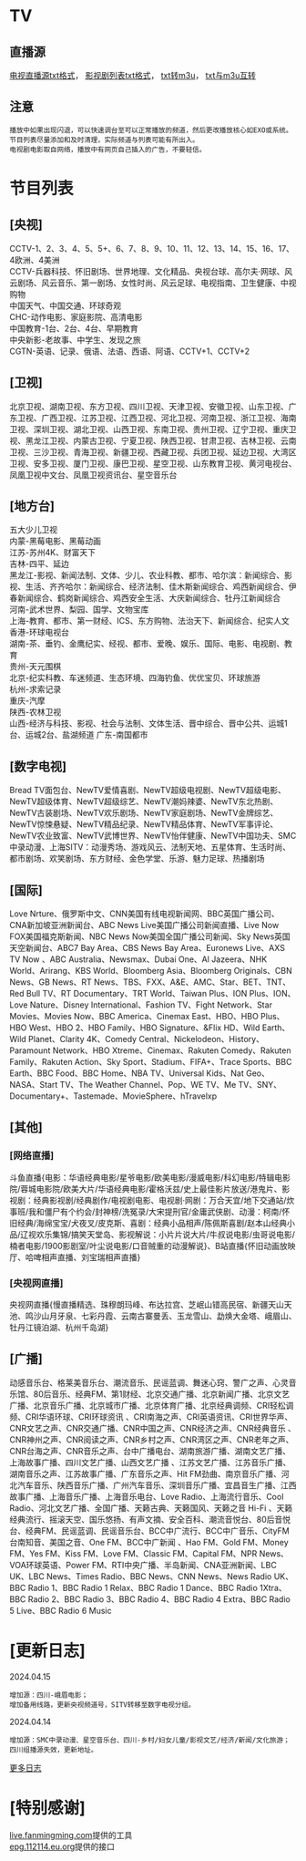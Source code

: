 # TV

## 直播源
[电视直播源txt格式](https://mirror.ghproxy.com/raw.githubusercontent.com/Nekori/TV/master/A_TV.txt)，
[影视剧列表txt格式](https://mirror.ghproxy.com/raw.githubusercontent.com/Nekori/TV/master/TVplay.txt)，
[txt转m3u](https://live.fanmingming.com/txt2m3u/)，
[txt与m3u互转](http://epg.112114.eu.org/cjtrans)

## 注意
    播放中如果出现闪退，可以快速调台至可以正常播放的频道，然后更改播放核心如EXO或系统。
    节目列表尽量添加和及时清理，实际频道与列表可能有所出入。
    电视剧电影取自网络，播放中有网页自己插入的广告，不要轻信。

# 节目列表
## \[央视]
CCTV-1、2、3、4、5、5+、6、7、8、9、10、11、12、13、14、15、16、17、4欧洲、4美洲  
CCTV-兵器科技、怀旧剧场、世界地理、文化精品、央视台球、高尔夫·网球、风云剧场、风云音乐、第一剧场、女性时尚、风云足球、电视指南、卫生健康、中视购物  
中国天气、中国交通、环球奇观  
CHC-动作电影、家庭影院、高清电影  
中国教育-1台、2台、4台、早期教育  
中央新影-老故事、中学生、发现之旅  
CGTN-英语、记录、俄语、法语、西语、阿语、CCTV+1、CCTV+2

## \[卫视]
北京卫视、湖南卫视、东方卫视、四川卫视、天津卫视、安徽卫视、山东卫视、广东卫视、广西卫视、江苏卫视、江西卫视、河北卫视、河南卫视、浙江卫视、海南卫视、深圳卫视、湖北卫视、山西卫视、东南卫视、贵州卫视、辽宁卫视、重庆卫视、黑龙江卫视、内蒙古卫视、宁夏卫视、陕西卫视、甘肃卫视、吉林卫视、云南卫视、三沙卫视、青海卫视、新疆卫视、西藏卫视、兵团卫视、延边卫视、大湾区卫视、安多卫视、厦门卫视、康巴卫视、星空卫视、山东教育卫视、黄河电视台、凤凰卫视中文台、凤凰卫视资讯台、星空音乐台

## \[地方台]
五大少儿卫视  
内蒙-黑莓电影、黑莓动画  
江苏-苏州4K、财富天下  
吉林-四平、延边  
黑龙江-影视、新闻法制、文体、少儿、农业科教、都市、哈尔滨：新闻综合、影视、生活、齐齐哈尔：新闻综合、经济法制、佳木斯新闻综合、鸡西新闻综合、伊春新闻综合、鹤岗新闻综合、鸡西安全生活、大庆新闻综合、牡丹江新闻综合  
河南-武术世界、梨园、国学、文物宝库  
上海-教育、都市、第一财经、ICS、东方购物、法治天下、新闻综合、纪实人文
香港-环球电视台  
湖南-茶、垂钓、金鹰纪实、经视、都市、爱晚、娱乐、国际、电影、电视剧、教育  
贵州-天元围棋  
北京-纪实科教、车迷频道、生态环境、四海钓鱼、优优宝贝、环球旅游  
杭州-求索记录  
重庆-汽摩  
陕西-农林卫视  
山西-经济与科技、影视、社会与法制、文体生活、晋中综合、晋中公共、运城1台、运城2台、盐湖频道
广东-南国都市

## \[数字电视]
Bread TV面包台、NewTV爱情喜剧、NewTV超级电视剧、NewTV超级电影、NewTV超级体育、NewTV超级综艺、NewTV潮妈辣婆、NewTV东北热剧、NewTV古装剧场、NewTV欢乐剧场、NewTV家庭剧场、NewTV金牌综艺、NewTV惊悚悬疑、NewTV精品纪录、NewTV精品体育、NewTV军事评论、NewTV农业致富、NewTV武博世界、NewTV怡伴健康、NewTV中国功夫、SMC中录动漫、上海SITV：动漫秀场、游戏风云、法制天地、五星体育、生活时尚、都市剧场、欢笑剧场、东方财经、金色学堂、乐游、魅力足球、热播剧场

## \[国际]
Love Nrture、俄罗斯中文、CNN美国有线电视新闻网、BBC英国广播公司、CNA新加坡亚洲新闻台、ABC News Live美国广播公司新闻直播、Live Now FOX美国福克斯新闻、NBC News Now美国全国广播公司新闻、Sky News英国天空新闻台、ABC7 Bay Area、CBS News Bay Area、Euronews Live、AXS TV Now 、ABC Australia、Newsmax、Dubai One、Al Jazeera、NHK World、Arirang、KBS World、Bloomberg Asia、Bloomberg Originals、CBN News、GB News、RT News、TBS、FXX、A&E、AMC、Star、BET、TNT、Red Bull TV、RT Documentary、TRT World、Taiwan Plus、ION Plus、ION、Love Nature、Disney International、Fashion TV、Fight Network、Star Movies、Movies Now、BBC America、Cinemax East、HBO、HBO Plus、HBO West、HBO 2、HBO Family、HBO Signature、&Flix HD、Wild Earth、Wild Planet、Clarity 4K、Comedy Central、Nickelodeon、History、Paramount Network、HBO Xtreme、Cinemax、Rakuten Comedy、Rakuten Family、Rakuten Action、Sky Sport、Stadium、FIFA+、Trace Sports、BBC Earth、BBC Food、BBC Home、NBA TV、Universal Kids、Nat Geo、NASA、Start TV、The Weather Channel、Pop、WE TV、Me TV、SNY、Documentary+、Tastemade、MovieSphere、hTravelxp

## \[其他]
### \[网络直播]
斗鱼直播{电影：华语经典电影/星爷电影/欧美电影/漫威电影/科幻电影/特辑电影院/蓉城电影院/欧美大片/华语经典电影/霍格沃兹/史上最佳影片放送/港鬼片、影视剧：经典影视剧/经典剧作/电视剧电影、电视剧·网剧：万合天宜/地下交通站/炊事班/我和僵尸有个约会/封神榜/洗冤录/大宋提刑官/金庸武侠剧、动漫：柯南/怀旧经典/海绵宝宝/犬夜叉/皮克斯、喜剧：经典小品相声/陈佩斯喜剧/赵本山经典小品/辽视欢乐集锦/搞笑天堂岛、影视解说：小片片说大片/牛叔说电影/虫哥说电影/楠者电影/1900影剧室/叶尘说电影/口音贼重的动漫解说}、B站直播{怀旧动画放映厅、哈啤相声直播、刘宝瑞相声直播}
### \[央视网直播]
央视网直播{慢直播精选、珠穆朗玛峰、布达拉宫、芝岷山错高民宿、新疆天山天池、鸣沙山月牙泉、七彩丹霞、云南古寨曼丢、玉龙雪山、勐焕大金塔、峨眉山、牡丹江镜泊湖、杭州千岛湖}


## \[广播]
动感音乐台、格莱美音乐台、潮流音乐、民谣蓝调、舞迷心窍、警广之声、心灵音乐馆、80后音乐、经典FM、第1财经、北京交通广播、北京新闻广播、北京文艺广播、北京音乐广播、北京城市广播、北京体育广播、北京经典调频、CRI轻松调频、CRI华语环球、CRI环球资讯 、CRI南海之声、CRI英语资讯、CRI世界华声、CNR文艺之声、CNR交通广播、CNR中国之声、CNR经济之声、CNR经典音乐 、CNR神州之声、CNR阅读之声、CNR乡村之声、CNR湾区之声、CNR老年之声、CNR台海之声、CNR音乐之声、台中广播电台、湖南旅游广播、湖南文艺广播、上海故事广播、四川文艺广播、山西文艺广播 、江苏文艺广播、江苏音乐广播、湖南音乐之声、江苏故事广播、广东音乐之声、Hit FM劲曲、南京音乐广播、河北汽车音乐、陕西音乐广播、广州汽车音乐、深圳音乐广播、宜昌音生广播、江西故事广播、上海音乐广播、上海音乐电台、Love Radio、上海流行音乐、Cool Radio、河北文艺广播、全国广播、天籁古典、天籁国风、天籁之音 Hi-Fi  、天籁经典流行、摇滚天空、国乐悠扬、有声文摘、安全百科、潮流音悦台、80后音悦台、经典FM、民谣蓝调、民谣音乐台、BCC中广流行、BCC中广音乐、CityFM台南知音、美国之音、One FM、BCC中广新闻 、Hao FM、Gold FM、Money FM、Yes FM、Kiss FM、Love FM、Classic FM、Capital FM、NPR News、VOA环球英语、Power FM、RTI中央广播、半岛新闻、CNA亚洲新闻、LBC UK、LBC News、Times Radio、BBC News、CNN News、News Radio UK、BBC Radio 1、BBC Radio 1 Relax、BBC Radio 1 Dance、BBC Radio 1Xtra、BBC Radio 2、BBC Radio 3、BBC Radio 4、BBC Radio 4 Extra、BBC Radio 5 Live、BBC Radio 6 Music


# \[更新日志]
2024.04.15

    增加源：四川-峨眉电影；
    增加备用线路，更新央视频道号，SITV转移至数字电视分组。
2024.04.14

    增加源：SMC中录动漫、星空音乐台、四川-乡村/妇女儿童/影视文艺/经济/新闻/文化旅游；
    四川组播源失效，更新地址。


[更多日志](Update%20log.md ':include')
# \[特别感谢]
[live.fanmingming.com](https://live.fanmingming.com)提供的工具  
[epg.112114.eu.org](https://epg.112114.eu.org)提供的接口